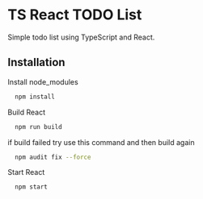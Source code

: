 
# TS React TODO List

Simple todo list using TypeScript and React.

## Installation

Install node_modules 

```bash
  npm install
```

Build React

```bash
  npm run build
```

if build failed try use this command and then build again

```bash
  npm audit fix --force
```

Start React

```bash
  npm start
```
